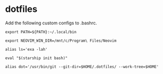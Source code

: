 # dotfiles

Add the following custom configs to .bashrc.

```
export PATH=${PATH}:~/.local/bin

export NEOVIM_WIN_DIR=/mnt/c/Program\ Files/Neovim

alias ls='exa -lah'

eval "$(starship init bash)"

alias dot='/usr/bin/git --git-dir=$HOME/.dotfiles/ --work-tree=$HOME'
```
